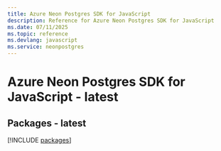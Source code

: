 ```yaml
---
title: Azure Neon Postgres SDK for JavaScript
description: Reference for Azure Neon Postgres SDK for JavaScript
ms.date: 07/11/2025
ms.topic: reference
ms.devlang: javascript
ms.service: neonpostgres
---
```

# Azure Neon Postgres SDK for JavaScript - latest
## Packages - latest
[!INCLUDE [packages](neon-postgres-index.md)]